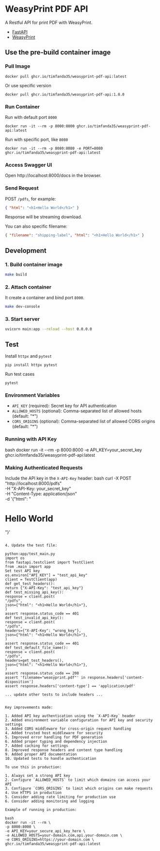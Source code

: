 # WeasyPrint PDF API

A Restful API for print PDF with WeasyPrint.

- [FastAPI](https://github.com/tiangolo/fastapi)
- [WeasyPrint](https://github.com/Kozea/WeasyPrint)

## Use the pre-build container image
### Pull Image

```
docker pull ghcr.io/timfanda35/weasyprint-pdf-api:latest
```

Or use specific version

```
docker pull ghcr.io/timfanda35/weasyprint-pdf-api:1.0.0
```

### Run Container

Run with default port `8000`

```
docker run -it --rm -p 8000:8000 ghcr.io/timfanda35/weasyprint-pdf-api:latest
```

Run with specific port, like `8080`

```
docker run -it --rm -p 8080:8080 -e PORT=8080 ghcr.io/timfanda35/weasyprint-pdf-api:latest
```

### Access Swagger UI

Open http://localhost:8000/docs in the browser.

### Send Request

POST `/pdfs`, for example:

```json
{ "html": "<h1>Hello World</h1>" }
```

Response will be streaming download.

You can also specific filename:

```json
{ "filename": "shipping-label", "html": "<h1>Hello World</h1>" }
```

## Development

### 1. Build container image

```bash
make build
```

### 2. Attach container

It create a container and bind port `8000`.

```bash
make dev-console
```

### 3. Start server

```bash
uvicorn main:app --reload --host 0.0.0.0
```

## Test

Install `httpx` and `pytest`

```
pip install httpx pytest
```

Run test cases

```
pytest
```

### Environment Variables

- `API_KEY` (required): Secret key for API authentication
- `ALLOWED_HOSTS` (optional): Comma-separated list of allowed hosts (default: "*")
- `CORS_ORIGINS` (optional): Comma-separated list of allowed CORS origins (default: "*")

### Running with API Key

bash
docker run -it --rm -p 8000:8000 -e API_KEY=your_secret_key ghcr.io/timfanda35/weasyprint-pdf-api:latest


### Making Authenticated Requests

Include the API key in the `X-API-Key` header:
bash
curl -X POST "http://localhost:8000/pdfs" \
-H "X-API-Key: your_secret_key" \
-H "Content-Type: application/json" \
-d '{"html": "<h1>Hello World</h1>"}'

```

4. Update the test file:

python:app/test_main.py
import os
from fastapi.testclient import TestClient
from .main import app
Set test API key
os.environ["API_KEY"] = "test_api_key"
client = TestClient(app)
def get_test_headers():
return {"X-API-Key": "test_api_key"}
def test_missing_api_key():
response = client.post(
"/pdfs",
json={"html": "<h1>Hello World</h1>"},
)
assert response.status_code == 401
def test_invalid_api_key():
response = client.post(
"/pdfs",
headers={"X-API-Key": "wrong_key"},
json={"html": "<h1>Hello World</h1>"},
)
assert response.status_code == 401
def test_default_file_name():
response = client.post(
"/pdfs",
headers=get_test_headers(),
json={"html": "<h1>Hello World</h1>"},
)
assert response.status_code == 200
assert 'filename="weasyprint.pdf"' in response.headers['content-disposition']
assert response.headers['content-type'] == 'application/pdf'

... update other tests to include headers ...


Key improvements made:

1. Added API key authentication using the `X-API-Key` header
2. Added environment variable configuration for API key and security settings
3. Added CORS middleware for cross-origin request handling
4. Added trusted host middleware for security
5. Improved error handling for PDF generation
6. Added proper typing and dependency injection
7. Added caching for settings
8. Improved response headers and content type handling
9. Added proper API documentation
10. Updated tests to handle authentication

To use this in production:

1. Always set a strong API key
2. Configure `ALLOWED_HOSTS` to limit which domains can access your API
3. Configure `CORS_ORIGINS` to limit which origins can make requests
4. Use HTTPS in production
5. Consider adding rate limiting for production use
6. Consider adding monitoring and logging

Example of running in production:

bash
docker run -it --rm \
-p 8000:8000 \
-e API_KEY=your_secure_api_key_here \
-e ALLOWED_HOSTS=your-domain.com,api.your-domain.com \
-e CORS_ORIGINS=https://your-domain.com \
ghcr.io/timfanda35/weasyprint-pdf-api:latest
